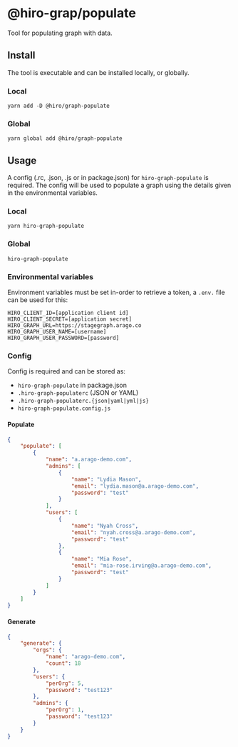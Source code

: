 # @hiro-grap/populate

Tool for populating graph with data.

## Install

The tool is executable and can be installed locally, or globally.

### Local

`yarn add -D @hiro/graph-populate`

### Global

`yarn global add @hiro/graph-populate`

## Usage

A config (.rc, .json, .js or in package.json) for `hiro-graph-populate` is required.
The config will be used to populate a graph using the details given in the environmental variables.

### Local

`yarn hiro-graph-populate`

### Global

`hiro-graph-populate`

### Environmental variables

Environment variables must be set in-order to retrieve a token, a `.env.` file can be used for this:

```env
HIRO_CLIENT_ID=[application client id]
HIRO_CLIENT_SECRET=[application secret]
HIRO_GRAPH_URL=https://stagegraph.arago.co
HIRO_GRAPH_USER_NAME=[username]
HIRO_GRAPH_USER_PASSWORD=[password]
```

### Config

Config is required and can be stored as:

-   `hiro-graph-populate` in package.json
-   `.hiro-graph-populaterc` (JSON or YAML)
-   `.hiro-graph-populaterc.{json|yaml|yml|js}`
-   `hiro-graph-populate.config.js`

#### Populate

```json
{
    "populate": [
        {
            "name": "a.arago-demo.com",
            "admins": [
                {
                    "name": "Lydia Mason",
                    "email": "lydia.mason@a.arago-demo.com",
                    "password": "test"
                }
            ],
            "users": [
                {
                    "name": "Nyah Cross",
                    "email": "nyah.cross@a.arago-demo.com",
                    "password": "test"
                },
                {
                    "name": "Mia Rose",
                    "email": "mia-rose.irving@a.arago-demo.com",
                    "password": "test"
                }
            ]
        }
    ]
}
```

#### Generate

```json
{
    "generate": {
        "orgs": {
            "name": "arago-demo.com",
            "count": 18
        },
        "users": {
            "perOrg": 5,
            "password": "test123"
        },
        "admins": {
            "perOrg": 1,
            "password": "test123"
        }
    }
}
```
